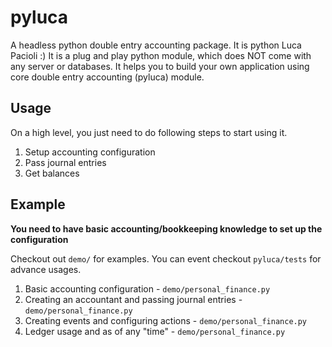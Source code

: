 # pyluca
A headless python double entry accounting package. It is python Luca Pacioli :) 
It is a plug and play python module, which does NOT come with any server or databases.
It helps you to build your own application using core double entry accounting (pyluca)
module.

## Usage
On a high level, you just need to do following steps to start using it.
1. Setup accounting configuration
2. Pass journal entries
3. Get balances

## Example
**You need to have basic accounting/bookkeeping knowledge to set up the configuration**

Checkout out `demo/` for examples. You can event checkout `pyluca/tests` for advance usages.
1. Basic accounting configuration - `demo/personal_finance.py`
2. Creating an accountant and passing journal entries - `demo/personal_finance.py`
3. Creating events and configuring actions - `demo/personal_finance.py`
4. Ledger usage and as of any "time" - `demo/personal_finance.py` 
